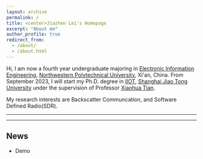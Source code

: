 ```yaml
---
layout: archive
permalink: /
title: <center>Jiazhen Lei's Homepage
excerpt: "About me"
author_profile: true
redirect_from: 
  - /about/
  - /about.html
---
```


Hi, I am now a fourth year undergraduate majoring in [Electronic Information Engineering](http://dianzi.nwpu.edu.cn/), [Northwestern Polytechnical University](https://www.nwpu.edu.cn/), Xi'an, China. From September 2023, I will start my Ph.D. degree in [IIOT](https://iiot.sjtu.edu.cn/), [Shanghai Jiao Tong University](https://www.sjtu.edu.cn/) under the supervision of Professor [Xiaohua Tian](https://iiot.sjtu.edu.cn/#/xtian/).

My research interests are Backscatter Communcation, and Software Defined Radio(SDR).

***

***

## News
* Demo